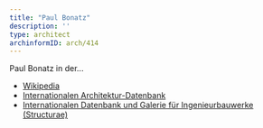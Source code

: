 ```yaml
---
title: "Paul Bonatz"
description: ''
type: architect
archinformID: arch/414
---
```


Paul Bonatz in der...
* [Wikipedia](https://de.wikipedia.org/wiki/Paul_Bonatz)
* [Internationalen Architektur-Datenbank](https://deu.archinform.net/arch/414.htm)
* [Internationalen Datenbank und Galerie für Ingenieurbauwerke (Structurae)](https://structurae.net/de/personen/paul-bonatz)

